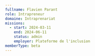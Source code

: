```yaml
---
fullname: Flavien Parant
role: Intrapreneur
domaine: Intraprenariat
missions:
  - start: 2024-03-11
    end: 2024-06-11
    status: admin
    employer: Plateforme de l'inclusion
memberType: beta
---
```


